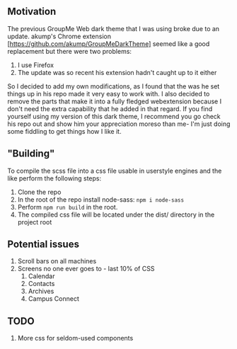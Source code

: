## Motivation
The previous GroupMe Web dark theme that I was using broke due to an update. akump's Chrome extension [https://github.com/akump/GroupMeDarkTheme] seemed like a good replacement but there were two problems:
1. I use Firefox
2. The update was so recent his extension hadn't caught up to it either

So I decided to add my own modifications, as I found that the was he set things up in his repo made it very easy to work with. I also decided to remove the parts that make it into a fully fledged webextension because I don't need the extra capability that he added in that regard. If you find yourself using my version of this dark theme, I recommend you go check his repo out and show him your appreciation moreso than me- I'm just doing some fiddling to get things how I like it.

## "Building"
To compile the scss file into a css file usable in userstyle engines and the like perform the following steps:
1. Clone the repo
2. In the root of the repo install node-sass: ```npm i node-sass```
3. Perform ```npm run build``` in the root.
4. The compiled css file will be located under the dist/ directory in the project root

## Potential issues

1. Scroll bars on all machines
2. Screens no one ever goes to - last 10% of CSS
   1. Calendar
   2. Contacts
   3. Archives
   4. Campus Connect

## TODO

1. More css for seldom-used components
